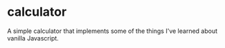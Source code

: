 # calculator

A simple calculator that implements some of the things I've learned about vanilla Javascript.

